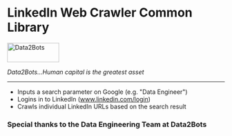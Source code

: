 # LinkedIn Web Crawler Common Library

[//]: # ([![Tests]&#40;https://github.com/data2bots-internal/data2bots-internship-linkedincrawler/actions/workflows/tests.yml/badge.svg?branch=develop&#41;]&#40;https://github.com/data2bots-internal/data2bots-internship-linkedincrawler/actions/workflows/tests.yml&#41;)
<a href="https://data2bots.com/"><img src="https://res.cloudinary.com/kolaisaac10/image/upload/v1632051038/samples/Companies/data2bots_mjqhxe.png" alt="Data2Bots" width="120" height="45" /> </a>

*Data2Bots...Human capital is the greatest asset*

---

- Inputs a search parameter on Google (e.g. "Data Engineer")
- Logins in to LinkedIn (www.linkedin.com/login)
- Crawls individual LinkedIn URLs based on the search result


### Special thanks to the Data Engineering Team at Data2Bots
